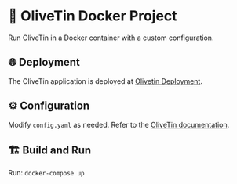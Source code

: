 # 🚀 OliveTin Docker Project

Run OliveTin in a Docker container with a custom configuration.

## 🌐 Deployment

The OliveTin application is deployed at [Olivetin Deployment](https://olivetin-latest.onrender.com/).

## ⚙️ Configuration

Modify `config.yaml` as needed. Refer to the [OliveTin documentation](https://docs.olivetin.app/).

## 🏗️ Build and Run

 Run: `docker-compose up`
